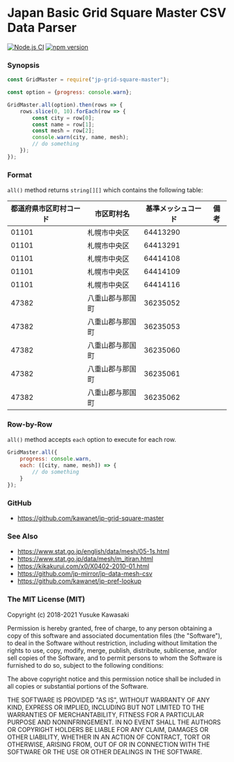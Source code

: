 # Japan Basic Grid Square Master CSV Data Parser

[![Node.js CI](https://github.com/kawanet/jp-grid-square-master/workflows/Node.js%20CI/badge.svg?branch=master)](https://github.com/kawanet/jp-grid-square-master/actions/)
[![npm version](https://badge.fury.io/js/jp-grid-square-master.svg)](https://badge.fury.io/js/jp-grid-square-master)

### Synopsis

```js
const GridMaster = require("jp-grid-square-master");

const option = {progress: console.warn};

GridMaster.all(option).then(rows => {
    rows.slice(0, 10).forEach(row => {
        const city = row[0];
        const name = row[1];
        const mesh = row[2];
        console.warn(city, name, mesh);
        // do something
    });
});
```

### Format

`all()` method returns `string[][]` which contains the following table:

|都道府県市区町村コード|市区町村名|基準メッシュコード|備考|
|---|---|---|---|
|01101|札幌市中央区|64413290||
|01101|札幌市中央区|64413291||
|01101|札幌市中央区|64414108||
|01101|札幌市中央区|64414109||
|01101|札幌市中央区|64414116||
|47382|八重山郡与那国町|36235052||
|47382|八重山郡与那国町|36235053||
|47382|八重山郡与那国町|36235060||
|47382|八重山郡与那国町|36235061||
|47382|八重山郡与那国町|36235062||

### Row-by-Row

`all()` method accepts `each` option to execute for each row.

```js
GridMaster.all({
    progress: console.warn,
    each: ([city, name, mesh]) => {
        // do something
    }
});
```

### GitHub

- https://github.com/kawanet/jp-grid-square-master

### See Also

- https://www.stat.go.jp/english/data/mesh/05-1s.html
- https://www.stat.go.jp/data/mesh/m_itiran.html
- https://kikakurui.com/x0/X0402-2010-01.html
- https://github.com/jp-mirror/jp-data-mesh-csv
- https://github.com/kawanet/jp-pref-lookup

### The MIT License (MIT)

Copyright (c) 2018-2021 Yusuke Kawasaki

Permission is hereby granted, free of charge, to any person obtaining a copy
of this software and associated documentation files (the "Software"), to deal
in the Software without restriction, including without limitation the rights
to use, copy, modify, merge, publish, distribute, sublicense, and/or sell
copies of the Software, and to permit persons to whom the Software is
furnished to do so, subject to the following conditions:

The above copyright notice and this permission notice shall be included in all
copies or substantial portions of the Software.

THE SOFTWARE IS PROVIDED "AS IS", WITHOUT WARRANTY OF ANY KIND, EXPRESS OR
IMPLIED, INCLUDING BUT NOT LIMITED TO THE WARRANTIES OF MERCHANTABILITY,
FITNESS FOR A PARTICULAR PURPOSE AND NONINFRINGEMENT. IN NO EVENT SHALL THE
AUTHORS OR COPYRIGHT HOLDERS BE LIABLE FOR ANY CLAIM, DAMAGES OR OTHER
LIABILITY, WHETHER IN AN ACTION OF CONTRACT, TORT OR OTHERWISE, ARISING FROM,
OUT OF OR IN CONNECTION WITH THE SOFTWARE OR THE USE OR OTHER DEALINGS IN THE
SOFTWARE.

